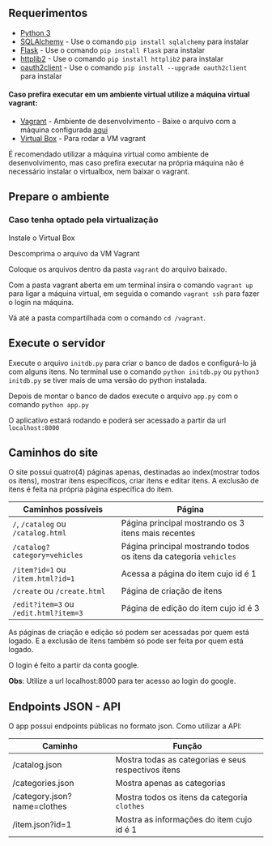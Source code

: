 ## Requerimentos
- [Python 3](https://www.python.org/downloads/release/python-371/)
- [SQLAlchemy](https://www.sqlalchemy.org/) - Use o comando `pip install sqlalchemy` para instalar
- [Flask](http://flask.pocoo.org) - Use o comando `pip install Flask` para instalar
- [httplib2](https://github.com/httplib2/httplib2) - Use o comando `pip install httplib2` para instalar
- [oauth2client](https://github.com/googleapis/oauth2client) - Use o comando `pip install --upgrade oauth2client` para instalar
#### Caso prefira executar em um ambiente virtual utilize a máquina virtual vagrant:
- [Vagrant](https://www.vagrantup.com) - Ambiente de desenvolvimento - 
Baixe o arquivo com a máquina configurada [aqui](https://d17h27t6h515a5.cloudfront.net/topher/2017/June/5948287e_fsnd-virtual-machine/fsnd-virtual-machine.zip)
- [Virtual Box](https://www.virtualbox.org/wiki/Downloads) - Para rodar a VM vagrant

É recomendado utilizar a máquina virtual como ambiente de desenvolvimento, 
mas caso prefira executar na própria máquina não é necessário instalar o virtualbox, nem baixar o vagrant.


## Prepare o ambiente
### Caso tenha optado pela virtualização
Instale o Virtual Box

Descomprima o arquivo da VM Vagrant

Coloque os arquivos dentro da pasta `vagrant` do arquivo baixado.

Com a pasta vagrant aberta em um terminal insira o comando `vagrant up` para ligar a máquina virtual, em seguida o comando
`vagrant ssh` para fazer o login na máquina.

Vá até a pasta compartilhada com o comando `cd /vagrant`.


## Execute o servidor
Execute o arquivo `initdb.py` para criar o banco de dados e configurá-lo já com alguns itens.
No terminal use o comando `python initdb.py` ou `python3 initdb.py` se tiver mais de uma versão do python instalada.

Depois de montar o banco de dados execute o arquivo `app.py` com o comando `python app.py`

O aplicativo estará rodando e poderá ser acessado a partir da url `localhost:8000`


## Caminhos do site
O site possui quatro(4) páginas apenas, destinadas ao index(mostrar todos os itens), mostrar itens específicos, criar itens e editar itens.
A exclusão de itens é feita na própria página específica do item.

Caminhos possíveis                   |Página                                             
-------------------------------------|---------------------------------------------------
`/`, `/catalog` ou `/catalog.html`   |Página principal mostrando os 3 itens mais recentes
`/catalog?category=vehicles`         |Página principal mostrando todos os itens da categoria `vehicles` 
`/item?id=1` ou `/item.html?id=1`    |Acessa a página do item cujo id é 1                        
`/create` ou `/create.html`          |Página de criação de itens       
`/edit?item=3` ou `/edit.html?item=3`|Página de edição do item cujo id é 3 

As páginas de criação e edição só podem ser acessadas por quem está logado.
E a exclusão de itens também só pode ser feita por quem está logado.

O login é feito a partir da conta google.

**Obs**: Utilize a url localhost:8000 para ter acesso ao login do google.


## Endpoints JSON - API
O app possui endpoints públicas no formato json.
Como utilizar a API:

Caminho                    |Função                                             
---------------------------|---------------------------------------------------
/catalog.json              |Mostra todas as categorias e seus respectivos itens
/categories.json           |Mostra apenas as categorias                        
/category.json?name=clothes|Mostra todos os itens da categoria `clothes`       
/item.json?id=1            |Mostra as informações do item cujo id é 1          
